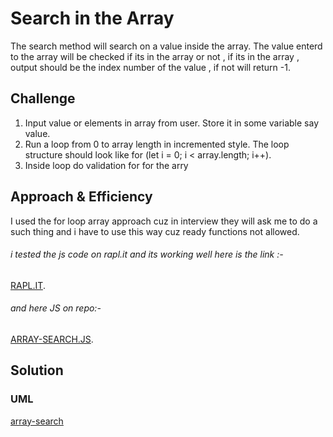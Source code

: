 # Search in the Array
The search method will search on a value inside the array. The value enterd to the array will be checked if its in the array or not , if its in the array , output should be the index number of the value , if not will return -1.


## Challenge
1. Input value or elements in array from user. Store it in some variable say value.
2. Run a loop from 0 to array length in incremented style. The loop structure should look like for (let i = 0; i < array.length; i++).
3. Inside loop do validation for for the arry


## Approach & Efficiency
I used the for loop array approach cuz in interview they will ask me to do a such thing and i have to use this way cuz ready functions not allowed.

###### i tested the js code on rapl.it and its working well here is the link :-
[RAPL.IT](https://repl.it/repls/UnlinedMiserlySystem).
###### and here JS on repo:-
[ARRAY-SEARCH.JS](https://github.com/AhmedAbuSamaan-401-advanced-javascript/data-structures-and-algorithms/blob/master/array-binary-search.js).


## Solution
### UML
[array-search](https://drive.google.com/file/d/1u8UnMiaFDpee_ID9xlKImaZDhDTUlssM/view?usp=sharing)
